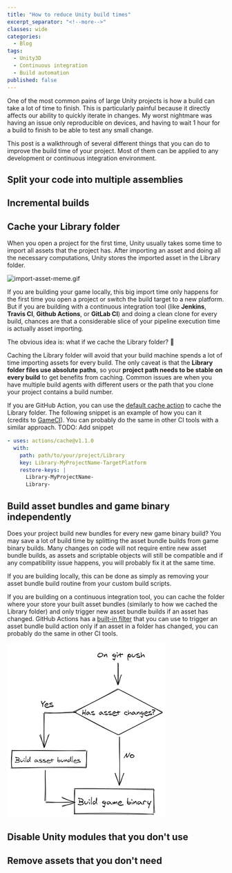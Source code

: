 ```yaml
---
title: "How to reduce Unity build times"
excerpt_separator: "<!--more-->"
classes: wide
categories:
  - Blog
tags:
  - Unity3D
  - Continuous integration
  - Build automation
published: false
---
```


One of the most common pains of large Unity projects is how a build can take a lot of time to finish. This is particularly painful because it directly affects our ability to quickly iterate in changes. My worst nightmare was having an issue only reproducible on devices, and having to wait 1 hour for a build to finish to be able to test any small change.

This post is a walkthrough of several different things that you can do to improve the build time of your project. Most of them can be applied to any development or continuous integration environment.

<!--more-->

## Split your code into multiple assemblies

## Incremental builds

## Cache your Library folder

When you open a project for the first time, Unity usually takes some time to import all assets that the project has. After importing an asset and doing all the necessary computations, Unity stores the imported asset in the Library folder. 

![import-asset-meme.gif](/assets/images/blog/unity-build/import-asset-meme.gif)

If you are building your game locally, this big import time only happens for the first time you open a project or switch the build target to a new platform. But if you are building with a continuous integration tool (like **Jenkins**, **Travis CI**, **Github Actions**, or **GitLab CI**) and doing a clean clone for every build, chances are that a considerable slice of your pipeline execution time is actually asset importing.

The obvious idea is: what if we cache the Library folder? 🙂

Caching the Library folder will avoid that your build machine spends a lot of time importing assets for every build. The only caveat is that the **Library folder files use absolute paths**, so your **project path needs to be stable on every build** to get benefits from caching. Common issues are when you have multiple build agents with different users or the path that you clone your project contains a build number.

If you are GitHub Action, you can use the [default cache action](https://github.com/marketplace/actions/cache) to cache the Library folder. The following snippet is an example of how you can it (credits to [GameCI](https://game.ci/docs/github/builder)). You can probably do the same in other CI tools with a similar approach.
TODO: Add snippet

```yml
- uses: actions/cache@v1.1.0
  with:
    path: path/to/your/project/Library
    key: Library-MyProjectName-TargetPlatform
    restore-keys: |
      Library-MyProjectName-
      Library-
```

## Build asset bundles and game binary independently

Does your project build new bundles for every new game binary build? You may save a lot of build time by splitting the asset bundle builds from game binary builds. Many changes on code will not require entire new asset bundle builds, as assets and scriptable objects will still be compatible and if any compatibility issue happens, you will probably fix it at the same time.

If you are building locally, this can be done as simply as removing your asset bundle build routine from your custom build scripts.

If you are building on a continuous integration tool, you can cache the folder where your store your built asset bundles (similarly to how we cached the Library folder) and only trigger new asset bundle builds if an asset has changed. GitHub Actions has a [built-in filter](https://docs.github.com/en/free-pro-team@latest/actions/reference/workflow-syntax-for-github-actions#onpushpull_requestpaths) that you can use to trigger an asset bundle build action only if an asset in a folder has changed, you can probably do the same in other CI tools.

![asset-bundle-build-diagram.png](/assets/images/blog/unity-build/asset-bundle-build-diagram.png)


## Disable Unity modules that you don't use

## Remove assets that you don't need
